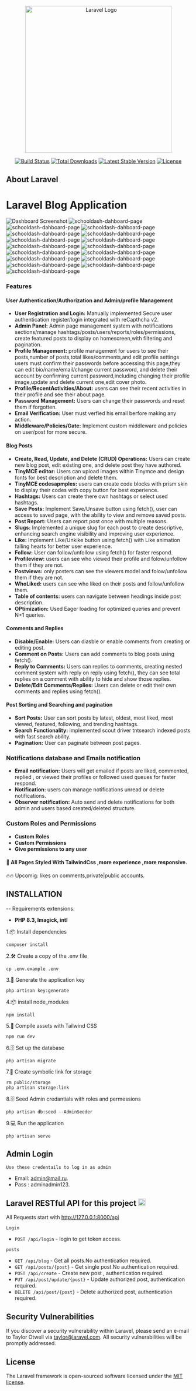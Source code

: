 <p align="center"><a href="https://laravel.com" target="_blank"><img src="https://raw.githubusercontent.com/laravel/art/master/logo-lockup/5%20SVG/2%20CMYK/1%20Full%20Color/laravel-logolockup-cmyk-red.svg" width="400" alt="Laravel Logo"></a></p>

<p align="center">
<a href="https://github.com/laravel/framework/actions"><img src="https://github.com/laravel/framework/workflows/tests/badge.svg" alt="Build Status"></a>
<a href="https://packagist.org/packages/laravel/framework"><img src="https://img.shields.io/packagist/dt/laravel/framework" alt="Total Downloads"></a>
<a href="https://packagist.org/packages/laravel/framework"><img src="https://img.shields.io/packagist/v/laravel/framework" alt="Latest Stable Version"></a>
<a href="https://packagist.org/packages/laravel/framework"><img src="https://img.shields.io/packagist/l/laravel/framework" alt="License"></a>
</p>

## About Laravel
# Laravel Blog Application
 ![Dashboard Screenshot](https://i.postimg.cc/wTzCLcrg/127-0-0-1-8000-7.png)
![schooldash-dahboard-page](https://i.postimg.cc/BvzK7pnT/Screenshot-2025-06-09-212746.png)
![schooldash-dahboard-page](https://i.postimg.cc/8CDSmhRw/Screenshot-2025-06-08-193655.png)
![schooldash-dahboard-page](https://i.postimg.cc/nV5fP8KX/Screenshot-2025-06-08-193929.png)
![schooldash-dahboard-page](https://i.postimg.cc/xTYh70JT/Screenshot-2025-06-08-194122.png)
![schooldash-dahboard-page](https://i.postimg.cc/qBxC0ZBV/Screenshot-2025-04-22-202005.png)
![schooldash-dahboard-page](https://i.postimg.cc/LXGFkwFJ/Screenshot-2025-06-27-223320.png)
![schooldash-dahboard-page](https://i.postimg.cc/RV5zNkT8/Screenshot-2025-06-27-223348.png)
![schooldash-dahboard-page](https://i.postimg.cc/J4t6yk1w/127-0-0-1-8000-create-5.png)
![schooldash-dahboard-page](https://i.postimg.cc/wM54tGq8/127-0-0-1-8000-jag234.png)
![schooldash-dahboard-page](https://i.postimg.cc/Dy3cc96Y/Screenshot-2025-06-03-131925.png)
![schooldash-dahboard-page](https://i.postimg.cc/85pSxY91/Screenshot-2025-06-04-112530.png)
![schooldash-dahboard-page](https://i.postimg.cc/vZSrdZ0X/Screenshot-2025-06-06-122828.png)
![schooldash-dahboard-page](https://i.postimg.cc/Kvc1FQ88/Screenshot-2025-06-03-132045.png)
![schooldash-dahboard-page](https://i.postimg.cc/7YprXYdr/Screenshot-2025-06-03-132057.png)
![schooldash-dahboard-page](https://i.postimg.cc/65tKmNwK/Screenshot-2025-06-15-175542.png)
![schooldash-dahboard-page](https://i.postimg.cc/gJcCrwX8/Screenshot-2025-06-03-132110.png)



### Features

#### User Authentication/Authorization and Admin/profile Management
- **User Registration and Login:** Manually implemented Secure user authentication register/login integrated with reCapthcha v2.
- **Admin Panel:** Admin page management system with notifications sections/manage hashtags/posts/users/reports/roles/permissions, create featured posts to display on homescreen,with filtering and pagination.
- **Profile Management:** profile management for users to see their posts,number of posts,total likes/comments,and edit profile settings users must confirm their passwords before accessing this page,they can edit bio/name/email/change current password, and delete their account by confirming current password,including changing their profile image,update and delete current one,edit cover photo.
- **Profile/RecentActivities/About:** users can see their recent activities in their profile and see their about page.
- **Password Management:** Users can change their passwords and reset them if forgotten.
- **Email Verification:** User must verfied his email berfore making any action.
- **Middleware/Policies/Gate:** Implement custom middleware and policies on user/post for more secure.

#### Blog Posts
- **Create, Read, Update, and Delete (CRUD) Operations:** Users can create new blog post, edit existing one, and delete post they have authored.
- **TinyMCE editor:** Users can upload images within Tinymce and design fonts for best description and delete them.
- **TinyMCE codesapmples:** users can create code blocks with prism skin to display their codes with copy button for best experience.
- **Hashtags:** Users can create there own hashtags or select used hashtags.
- **Save Posts:** Implement Save/Unsave button using fetch(), user can access to saved page, with the ability to view and remove saved posts.
- **Post Report:** Users can report post once with multiple reasons.
- **Slugs:** Implemented a unique slug for each post to create descriptive, enhancing search engine visibility and improving user experience.
- **Like:** Implement Like/Unkike button using fetch() with Like animation falling hearts for better user experience. 
- **Follow:** User can follow/unfollow using fetch() for faster respond.
- **Profileview:** users can see who viewed their profile and folow/unfollow them if they are not.
- **Postviews:** only posters can see the viewers model and folow/unfollow them if they are not.
- **WhoLiked:** users can see who liked on their posts and follow/unfollow them.
- **Table of contents:** users can navigate between headings inside post description.
- **OPtimization:** Used Eager loading for optimized queries and prevent N+1 queries.

#### Comments and Replies 
- **Disable/Enable:** Users can diasble or enable comments from creating or editing post.
- **Comment on Posts:** Users can add comments to blog posts using fetch().
- **Reply to Comments:** Users can replies to comments, creating nested comment system with reply on reply using fetch(), they can see total replies on a comment with ability to hide and show those replies.
- **Delete/Edit Comments/Replies:** Users can delete or edit their own comments and replies using fetch().


#### Post Sorting and Searching and pagination
- **Sort Posts:** User can sort posts by latest, oldest, most liked, most viewed, featured, following, and trending hashtags.
- **Search Functionality:** implemented scout driver tntsearch indexed posts with fast search ability.
- **Pagination:** User can paginate between post pages. 

### Notifications database and Emails notification
- **Email notification:** Users will get emailed if posts are liked, commented, replied , or viewed their profiles or followed used queues for faster respond.
- **Notification:** users can manage notifications unread or delete notifications.
- **Observer notification:** Auto send and delete notifications for both admin and users based created/deleted structure.

### Custom Roles and Permissions
- **Custom Roles** 
- **Custom Permissions** 
- **Give permissions to any user** 

#### 🚀 All Pages Styled With TailwindCss ,more experience ,more responsive.
🔥🔥 Upcomig: likes on comments,private|public accounts.

## INSTALLATION
-- Requirements extensions:
- **PHP 8.3, Imagick, intl**

1.📦 Install dependencies
```
composer install
```
2.🛠️ Create a copy of the .env file
```
cp .env.example .env
```
3.🔑 Generate the application key
```
php artisan key:generate
```
4.📦 install node_modules
```
npm install
```
5.🚀 Compile assets with Tailwind CSS
```
npm run dev
```
6.🗄️ Set up the database
```
php artisan migrate
```
7.🔗 Create symbolic link for storage
```
rm public/storage
php artisan storage:link
```
8.🗄️ Seed Admin credantials with roles and permessions 
```
php artisan db:seed --AdminSeeder
```
9.💻 Run the application
```
php artisan serve
```
## Admin Login
`Use these credentails to log in as admin`


- Email: admin@mail.ru.
- Pass : adminadmin123.

## Laravel RESTful API for this project <img height="20" src="https://upload.wikimedia.org/wikipedia/commons/thumb/9/9a/Laravel.svg/1200px-Laravel.svg.png" />

All Requests start with http://127.0.0.1:8000/api

`Login`

- `POST /api/login` - login to get token access.

 `posts`
- `GET /api/blog` - Get all posts.No authentication required.
- `GET /api/posts/{post}` - Get single post.No authentication required.
- `POST /api/create` - Create new post , authentication required.
- `PUT /api/post/update/{post}` - Update authorized post, authentication required.
- `DELETE /api/post/{post}` - Delete authorized post, authentication required.

## Security Vulnerabilities

If you discover a security vulnerability within Laravel, please send an e-mail to Taylor Otwell via [taylor@laravel.com](mailto:taylor@laravel.com). All security vulnerabilities will be promptly addressed.

## License

The Laravel framework is open-sourced software licensed under the [MIT license](https://opensource.org/licenses/MIT).
